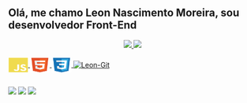## Olá, me chamo Leon Nascimento Moreira, sou desenvolvedor Front-End
<div align="center">
  <a href="https://github.com/LeonMoreira112">
  <img height="180em" src="https://github-readme-stats.vercel.app/api?username=LeonMoreira112&show_icons=true&theme=dracula&include_all_commits=true&count_private=true"/>
  <img height="180em" src="https://github-readme-stats.vercel.app/api/top-langs/?username=LeonMoreira112&layout=compact&langs_count=7&theme=dracula"/>
</div>
<div style="display: inline_block"><br>
  <img align="center" alt="Leon-Js" height="30" width="40" src="https://raw.githubusercontent.com/devicons/devicon/master/icons/javascript/javascript-plain.svg">
  <img align="center" alt="Leon-HTML" height="30" width="40" src="https://raw.githubusercontent.com/devicons/devicon/master/icons/html5/html5-original.svg">
  <img align="center" alt="Leon-CSS" height="30" width="40" src="https://raw.githubusercontent.com/devicons/devicon/master/icons/css3/css3-original.svg">
  <img align="center" alt="Leon-Git" height="30" width="40" src="<img src="https://cdn.jsdelivr.net/gh/devicons/devicon/icons/git/git-original.svg"">

</div>
  
  ##
 
<div> 

  <a href="https://instagram.com/leonn_00" target="_blank"><img src="https://img.shields.io/badge/-Instagram-%23E4405F?style=for-the-badge&logo=instagram&logoColor=white" target="_blank"></a>
  <a href = "mailto:leon.moreira112@gmail.com"><img src="https://img.shields.io/badge/-Gmail-%23333?style=for-the-badge&logo=gmail&logoColor=white" target="_blank"></a>
  <a href="https://www.linkedin.com/in/leon-nascimento-moreira-70a41b244/" target="_blank"><img src="https://img.shields.io/badge/-LinkedIn-%230077B5?style=for-the-badge&logo=linkedin&logoColor=white" target="_blank"></a> 
</div>
